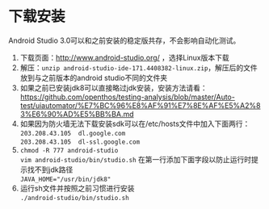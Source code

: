# 下载安装   
Android Studio 3.0可以和之前安装的稳定版共存，不会影响自动化测试。
1. 下载页面：http://www.android-studio.org/ ，选择Linux版本下载
2. 解压：```unzip android-studio-ide-171.4408382-linux.zip```，解压后的文件放到与之前版本的android studio不同的文件夹
3. 如果之前已安装jdk8可以直接略过jdk安装，安装方法请看：   https://github.com/openthos/testing-analysis/blob/master/Auto-test/uiautomator/%E7%BC%96%E8%AF%91%E7%8E%AF%E5%A2%83%E6%90%AD%E5%BB%BA.md
4. 如果因为防火墙无法下载安装sdk可以在/etc/hosts文件中加入下面两行：   
```203.208.43.105  dl.google.com```   
```203.208.43.105  dl-ssl.google.com```
5. ```chmod -R 777 android-studio```   
```vim android-studio/bin/studio.sh```
在第一行添加下面字段以防止运行时提示找不到jdk路径   
```JAVA_HOME="/usr/bin/jdk8"```
6. 运行sh文件并按照之前习惯进行安装   
```./android-studio/bin/studio.sh```
